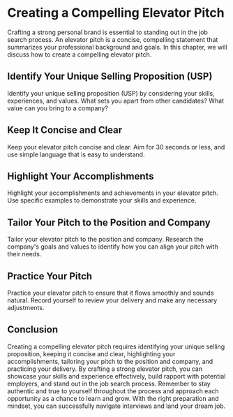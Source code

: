 Creating a Compelling Elevator Pitch
=============================================================================

Crafting a strong personal brand is essential to standing out in the job search process. An elevator pitch is a concise, compelling statement that summarizes your professional background and goals. In this chapter, we will discuss how to create a compelling elevator pitch.

Identify Your Unique Selling Proposition (USP)
----------------------------------------------

Identify your unique selling proposition (USP) by considering your skills, experiences, and values. What sets you apart from other candidates? What value can you bring to a company?

Keep It Concise and Clear
-------------------------

Keep your elevator pitch concise and clear. Aim for 30 seconds or less, and use simple language that is easy to understand.

Highlight Your Accomplishments
------------------------------

Highlight your accomplishments and achievements in your elevator pitch. Use specific examples to demonstrate your skills and experience.

Tailor Your Pitch to the Position and Company
---------------------------------------------

Tailor your elevator pitch to the position and company. Research the company's goals and values to identify how you can align your pitch with their needs.

Practice Your Pitch
-------------------

Practice your elevator pitch to ensure that it flows smoothly and sounds natural. Record yourself to review your delivery and make any necessary adjustments.

Conclusion
----------

Creating a compelling elevator pitch requires identifying your unique selling proposition, keeping it concise and clear, highlighting your accomplishments, tailoring your pitch to the position and company, and practicing your delivery. By crafting a strong elevator pitch, you can showcase your skills and experience effectively, build rapport with potential employers, and stand out in the job search process. Remember to stay authentic and true to yourself throughout the process and approach each opportunity as a chance to learn and grow. With the right preparation and mindset, you can successfully navigate interviews and land your dream job.
